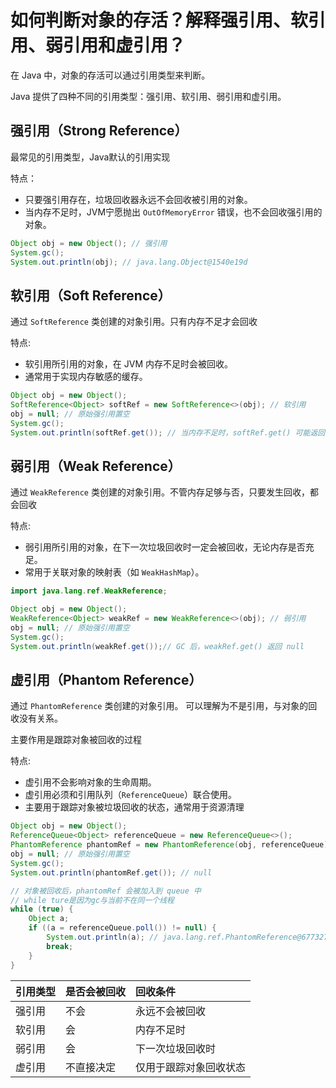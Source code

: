 # 如何判断对象的存活？解释强引用、软引用、弱引用和虚引用？

在 Java 中，对象的存活可以通过引用类型来判断。

Java 提供了四种不同的引用类型：强引用、软引用、弱引用和虚引用。

## **强引用（Strong Reference）**

最常见的引用类型，Java默认的引用实现

特点：

-   只要强引用存在，垃圾回收器永远不会回收被引用的对象。
-   当内存不足时，JVM宁愿抛出 `OutOfMemoryError` 错误，也不会回收强引用的对象。

```java
Object obj = new Object(); // 强引用
System.gc();
System.out.println(obj); // java.lang.Object@1540e19d
```

## **软引用（Soft Reference）**

通过 `SoftReference` 类创建的对象引用。只有内存不足才会回收

特点:

-   软引用所引用的对象，在 JVM 内存不足时会被回收。
-   通常用于实现内存敏感的缓存。

```java
Object obj = new Object();
SoftReference<Object> softRef = new SoftReference<>(obj); // 软引用
obj = null; // 原始强引用置空
System.gc();
System.out.println(softRef.get()); // 当内存不足时，softRef.get() 可能返回 null
```

## **弱引用（Weak Reference）**

通过 `WeakReference` 类创建的对象引用。不管内存足够与否，只要发生回收，都会回收

特点:

-   弱引用所引用的对象，在下一次垃圾回收时一定会被回收，无论内存是否充足。
-   常用于关联对象的映射表（如 `WeakHashMap`）。

```java
import java.lang.ref.WeakReference;

Object obj = new Object();
WeakReference<Object> weakRef = new WeakReference<>(obj); // 弱引用
obj = null; // 原始强引用置空
System.gc();
System.out.println(weakRef.get());// GC 后，weakRef.get() 返回 null
```

## **虚引用（Phantom Reference）**

通过 `PhantomReference` 类创建的对象引用。 可以理解为不是引用，与对象的回收没有关系。

主要作用是跟踪对象被回收的过程

特点:

-   虚引用不会影响对象的生命周期。
-   虚引用必须和引用队列（`ReferenceQueue`）联合使用。
-   主要用于跟踪对象被垃圾回收的状态，通常用于资源清理

```java
Object obj = new Object();
ReferenceQueue<Object> referenceQueue = new ReferenceQueue<>();
PhantomReference phantomRef = new PhantomReference(obj, referenceQueue);
obj = null; // 原始强引用置空
System.gc();
System.out.println(phantomRef.get()); // null

// 对象被回收后，phantomRef 会被加入到 queue 中
// while ture是因为gc与当前不在同一个线程
while (true) {
    Object a;
    if ((a = referenceQueue.poll()) != null) {
        System.out.println(a); // java.lang.ref.PhantomReference@677327b6
        break;
    }
}
```

| 引用类型 | 是否会被回收 | 回收条件               |
| :------- | :----------- | :--------------------- |
| 强引用   | 不会         | 永远不会被回收         |
| 软引用   | 会           | 内存不足时             |
| 弱引用   | 会           | 下一次垃圾回收时       |
| 虚引用   | 不直接决定   | 仅用于跟踪对象回收状态 |

